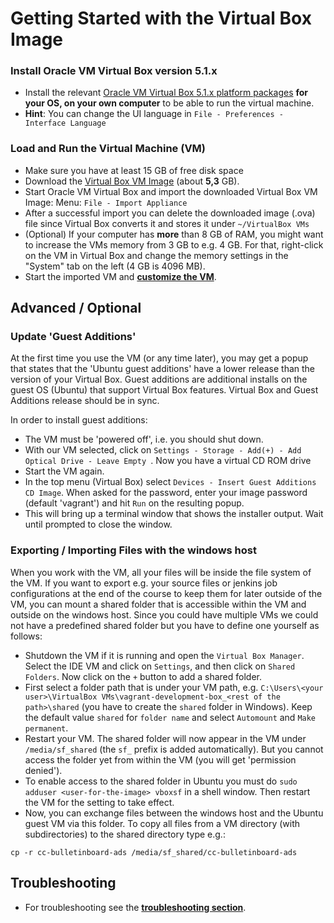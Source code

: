 # Getting Started with the Virtual Box Image

### Install Oracle VM Virtual Box version 5.1.x
 
- Install the relevant [Oracle VM Virtual Box 5.1.x platform packages](https://www.virtualbox.org/wiki/Downloads) <b>for your OS, on your own computer</b> to be able to run the virtual machine.
- **Hint**: You can change the UI language in `File - Preferences - Interface Language`

### Load and Run the Virtual Machine (VM)
- Make sure you have at least 15 GB of free disk space
- Download the [Virtual Box VM Image](https://sap-my.sharepoint.com/:u:/p/sven_kohlhaas/EbfC8Kcttx5FpUvuXhTTdpEBsQQVVUpX4vEED0M8bmbAXw?e=TH4F15) (about <b>5,3</b> GB).
- Start Oracle VM Virtual Box and import the downloaded Virtual Box VM Image: Menu: `File - Import Appliance`
- After a successful import you can delete the downloaded image (<VM image name>.ova) file since Virtual Box converts it and stores it under `~/VirtualBox VMs`
- (Optional) If your computer has **more** than 8 GB of RAM, you might want to increase the VMs memory from 3 GB to e.g. 4 GB. For that, right-click on the VM in Virtual Box and change the memory settings in the "System" tab on the left (4 GB is 4096 MB).
- Start the imported VM and **[customize the VM](VMImage_GettingStarted.md#inside-the-vm)**. 

## Advanced / Optional

### Update 'Guest Additions'

At the first time you use the VM (or any time later), you may get a popup that states that the 'Ubuntu guest additions' have a lower release than the version of your Virtual Box. Guest additions are additional installs on the guest OS (Ubuntu) that support Virtual Box features. Virtual Box and Guest Additions release should be in sync.

In order to install guest additions:
* The VM must be 'powered off', i.e. you should shut down.
* With our VM selected, click on `Settings - Storage - Add(+) - Add Optical Drive - Leave Empty `. Now you have a virtual CD ROM drive
* Start the VM again.
* In the top menu (Virtual Box) select `Devices - Insert Guest Additions CD Image`. When asked for the password, enter your image password (default 'vagrant') and hit `Run` on the resulting popup.
* This will bring up a terminal window that shows the installer output. Wait until prompted to close the window.

### Exporting / Importing Files with the windows host

When you work with the VM, all your files will be inside the file system of the VM. If you want to export e.g. your source files or jenkins job configurations at the end of the course to keep them for later outside of  the VM, you can mount a shared folder that is accessible within the VM and outside on the windows host. Since you could have multiple VMs we could not have a predefined shared folder but you have to define one yourself as follows:
* Shutdown the VM if it is running and open the `Virtual Box Manager`. Select the IDE VM and click on `Settings`, and then click on `Shared Folders`. Now click on the `+` button to add a shared folder.
* First select a folder path that is under your VM path, e.g. `C:\Users\<your user>\VirtualBox VMs\vagrant-development-box_<rest of the path>\shared` (you have to create the `shared` folder in Windows). Keep the default value `shared` for `folder name` and select `Automount` and `Make permanent`.
* Restart your VM. The shared folder will now appear in the VM under `/media/sf_shared` (the `sf_` prefix is added automatically). But you cannot access the folder yet from within the VM (you will get 'permission denied').
* To enable access to the shared folder in Ubuntu you must do `sudo adduser <user-for-the-image> vboxsf` in a shell window. Then restart the VM for the setting to take effect.
* Now, you can exchange files between the windows host and the Ubuntu guest VM via this folder. To copy all files from a VM directory (with subdirectories) to the shared directory type e.g.:
```
cp -r cc-bulletinboard-ads /media/sf_shared/cc-bulletinboard-ads
```

## Troubleshooting
- For troubleshooting see the **[troubleshooting section](VMImage_GettingStarted.md#troubleshooting)**.

